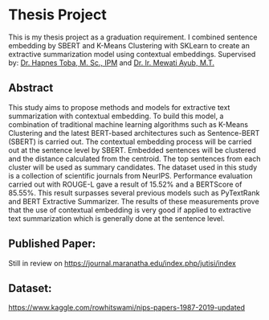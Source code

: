 # Thesis Project
This is my thesis project as a graduation requirement. I combined sentence embedding by SBERT and K-Means Clustering with SKLearn to create an extractive summarization model using contextual embeddings. Supervised by: [Dr. Hapnes Toba, M. Sc., IPM](https://it.maranatha.edu/resume/dr-hapnes-toba-m-sc/) and [Dr. Ir. Mewati Ayub, M.T.](https://it.maranatha.edu/resume/mewati-ayub/)

## Abstract
This study aims to propose methods and models for extractive text summarization with contextual embedding. To build this model, a combination of traditional machine learning algorithms such as K-Means Clustering and the latest BERT-based architectures such as Sentence-BERT (SBERT) is carried out. The contextual embedding process will be carried out at the sentence level by SBERT. Embedded sentences will be clustered and the distance calculated from the centroid. The top sentences from each cluster will be used as summary candidates. The dataset used in this study is a collection of scientific journals from NeurIPS. Performance evaluation carried out with ROUGE-L gave a result of 15.52% and a BERTScore of 85.55%. This result surpasses several previous models such as PyTextRank and BERT Extractive Summarizer. The results of these measurements prove that the use of contextual embedding is very good if applied to extractive text summarization which is generally done at the sentence level.

## Published Paper:
Still in review on https://journal.maranatha.edu/index.php/jutisi/index

## Dataset:
https://www.kaggle.com/rowhitswami/nips-papers-1987-2019-updated

